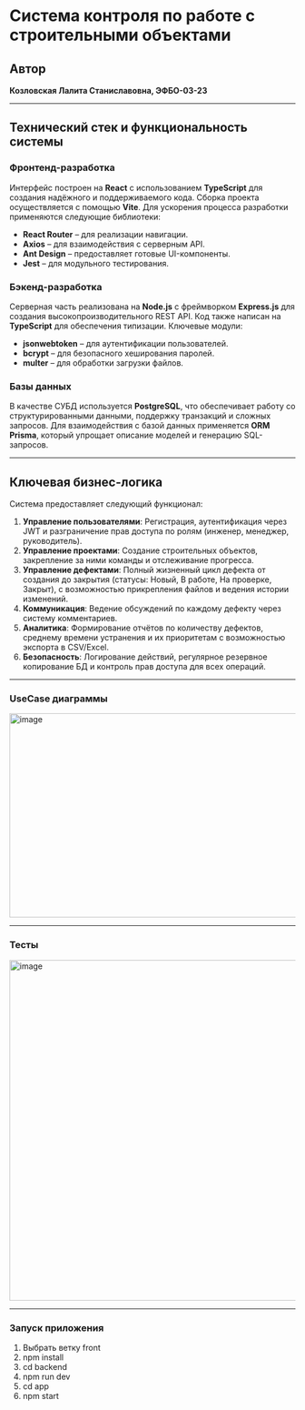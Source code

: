 # Система контроля по работе с строительными объектами

## Автор
**Козловская Лалита Станиславовна, ЭФБО-03-23**

---

## Технический стек и функциональность системы

### Фронтенд-разработка
Интерфейс построен на **React** с использованием **TypeScript** для создания надёжного и поддерживаемого кода. Сборка проекта осуществляется с помощью **Vite**. Для ускорения процесса разработки применяются следующие библиотеки:
- **React Router** – для реализации навигации.
- **Axios** – для взаимодействия с серверным API.
- **Ant Design** – предоставляет готовые UI-компоненты.
- **Jest** – для модульного тестирования.

### Бэкенд-разработка
Серверная часть реализована на **Node.js** с фреймворком **Express.js** для создания высокопроизводительного REST API. Код также написан на **TypeScript** для обеспечения типизации. Ключевые модули:
- **jsonwebtoken** – для аутентификации пользователей.
- **bcrypt** – для безопасного хеширования паролей.
- **multer** – для обработки загрузки файлов.

### Базы данных
В качестве СУБД используется **PostgreSQL**, что обеспечивает работу со структурированными данными, поддержку транзакций и сложных запросов. Для взаимодействия с базой данных применяется **ORM Prisma**, который упрощает описание моделей и генерацию SQL-запросов.

---

## Ключевая бизнес-логика
Система предоставляет следующий функционал:
1. **Управление пользователями**: Регистрация, аутентификация через JWT и разграничение прав доступа по ролям (инженер, менеджер, руководитель).
2. **Управление проектами**: Создание строительных объектов, закрепление за ними команды и отслеживание прогресса.
3. **Управление дефектами**: Полный жизненный цикл дефекта от создания до закрытия (статусы: Новый, В работе, На проверке, Закрыт), с возможностью прикрепления файлов и ведения истории изменений.
4. **Коммуникация**: Ведение обсуждений по каждому дефекту через систему комментариев.
5. **Аналитика**: Формирование отчётов по количеству дефектов, среднему времени устранения и их приоритетам с возможностью экспорта в CSV/Excel.
6. **Безопасность**: Логирование действий, регулярное резервное копирование БД и контроль прав доступа для всех операций.

---
### UseCase диаграммы
<img width="688" height="359" alt="image" src="https://github.com/user-attachments/assets/3d275f5b-d7d1-4239-9fff-d0baa5cd1962" />


---

### Тесты
<img width="539" height="599" alt="image" src="https://github.com/user-attachments/assets/2e477e2e-7ec4-4bce-afe2-77cbe5035584" />

---

### Запуск приложения
1. Выбрать ветку front
2. npm install
3. cd backend
4. npm run dev
5. cd app
6. npm start


